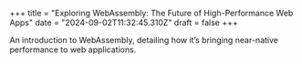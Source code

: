 +++
title = "Exploring WebAssembly: The Future of High-Performance Web Apps"
date = "2024-09-02T11:32:45.310Z"
draft = false
+++

  An introduction to WebAssembly, detailing how it’s bringing near-native performance to web applications.
        